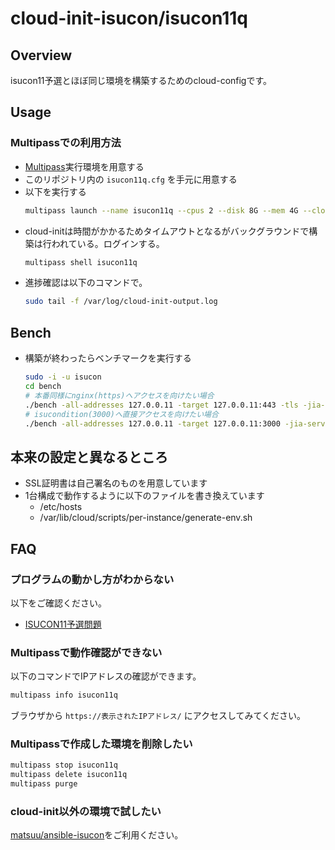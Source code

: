 # cloud-init-isucon/isucon11q

## Overview

isucon11予選とほぼ同じ環境を構築するためのcloud-configです。

## Usage

### Multipassでの利用方法

* [Multipass](https://multipass.run/)実行環境を用意する
* このリポジトリ内の `isucon11q.cfg` を手元に用意する
* 以下を実行する
  ```sh
  multipass launch --name isucon11q --cpus 2 --disk 8G --mem 4G --cloud-init isucon11q.cfg 20.04
  ```
* cloud-initは時間がかかるためタイムアウトとなるがバックグラウンドで構築は行われている。ログインする。
  ```sh
  multipass shell isucon11q
  ```
* 進捗確認は以下のコマンドで。
  ```sh
  sudo tail -f /var/log/cloud-init-output.log
  ```

## Bench

* 構築が終わったらベンチマークを実行する
  ```sh
  sudo -i -u isucon
  cd bench
  # 本番同様にnginx(https)へアクセスを向けたい場合
  ./bench -all-addresses 127.0.0.11 -target 127.0.0.11:443 -tls -jia-service-url http://127.0.0.1:4999
  # isucondition(3000)へ直接アクセスを向けたい場合
  ./bench -all-addresses 127.0.0.11 -target 127.0.0.11:3000 -jia-service-url http://127.0.0.1:4999
  ```

## 本来の設定と異なるところ

* SSL証明書は自己署名のものを用意しています
* 1台構成で動作するように以下のファイルを書き換えています
    * /etc/hosts
    * /var/lib/cloud/scripts/per-instance/generate-env.sh

## FAQ

### プログラムの動かし方がわからない

以下をご確認ください。

- [ISUCON11予選問題](https://github.com/isucon/isucon11-qualify)

### Multipassで動作確認ができない

以下のコマンドでIPアドレスの確認ができます。

```sh
multipass info isucon11q
```

ブラウザから `https://表示されたIPアドレス/` にアクセスしてみてください。

### Multipassで作成した環境を削除したい

```sh
multipass stop isucon11q
multipass delete isucon11q
multipass purge
```

### cloud-init以外の環境で試したい

[matsuu/ansible-isucon](https://github.com/matsuu/ansible-isucon)をご利用ください。
